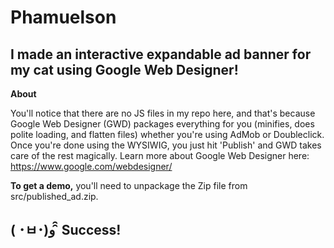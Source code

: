 Phamuelson
==============

I made an interactive expandable ad banner for my cat using Google Web Designer!
--------------


**About**

You'll notice that there are no JS files in my repo here, and that's because Google Web Designer (GWD) packages everything for you (minifies, does polite loading, and flatten files) whether you're using AdMob or Doubleclick. Once you're done using the WYSIWIG, you just hit 'Publish' and GWD takes care of the rest magically. Learn more about Google Web Designer here:
https://www.google.com/webdesigner/

**To get a demo,** you'll need to unpackage the Zip file from src/published_ad.zip.


( ･ㅂ･)و ̑̑ Success!
--------------